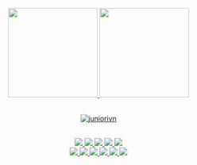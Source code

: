 <div align="center">
  <a href="https://github.com/juniorivn">
    <img height="180em" src="https://github-readme-stats.vercel.app/api?username=juniorivn&show_icons=true&include_all_commits=true&count_private=true&theme=prussian"/>
    <img height="180em" src="https://github-readme-stats.vercel.app/api/top-langs/?username=juniorivn&layout=compact&langs_count=7&theme=prussian"/>
    <br/><br/>
   <p align="center">
    <img style="display: inline;" align="center" src="https://github-readme-streak-stats.herokuapp.com/?user=juniorivn&theme=prussian" alt="juniorivn" />
    <br/><br/>
  </p>
 </div>

<div align="center">
  <img src="https://img.shields.io/badge/Ruby-CC342D?style=for-the-badge&logo=ruby&logoColor=white">
  <img src="https://img.shields.io/badge/Ruby_on_Rails-CC0000?style=for-the-badge&logo=ruby-on-rails&logoColor=white">
  <img src="https://img.shields.io/badge/Git-E34F26?style=for-the-badge&logo=git&logoColor=white">
  <img src="https://img.shields.io/badge/GitHub-100000?style=for-the-badge&logo=github&logoColor=white">
  <img src="https://img.shields.io/badge/HTML-239120?style=for-the-badge&logo=html5&logoColor=white">
  <br/>
  <img src="https://img.shields.io/badge/CSS-239120?&style=for-the-badge&logo=css3&logoColor=white">
  <img src="https://img.shields.io/badge/JavaScript-F7DF1E?style=for-the-badge&logo=javascript&logoColor=black">
  <img src="https://img.shields.io/badge/PostgreSQL-316192?style=for-the-badge&logo=postgresql&logoColor=white">
  <img src="https://img.shields.io/badge/MySQL-00000F?style=for-the-badge&logo=mysql&logoColor=white">
  <img src="https://img.shields.io/badge/Linux-E34F26?style=for-the-badge&logo=linux&logoColor=black">
  <img src="https://img.shields.io/badge/Docker-2496ED?style=for-the-badge&logo=docker&logoColor=white">
</div>

